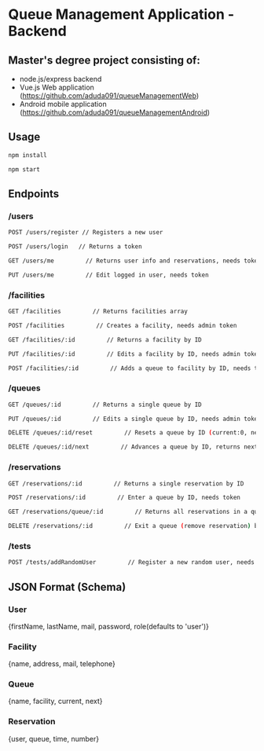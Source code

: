 # Queue Management Application - Backend

## Master's degree project consisting of: 
* node.js/express backend 
* Vue.js Web application (https://github.com/aduda091/queueManagementWeb)
* Android mobile application (https://github.com/aduda091/queueManagementAndroid)

## Usage

```bash
npm install
```

```bash
npm start
```

## Endpoints
### /users
```bash
POST /users/register // Registers a new user
```

```bash
POST /users/login   // Returns a token
```

```bash
GET /users/me         // Returns user info and reservations, needs token
```

```bash
PUT /users/me         // Edit logged in user, needs token
```

### /facilities
```bash
GET /facilities         // Returns facilities array
```

```bash
POST /facilities         // Creates a facility, needs admin token 
```

```bash
GET /facilities/:id         // Returns a facility by ID
```

```bash
PUT /facilities/:id         // Edits a facility by ID, needs admin token
```

```bash
POST /facilities/:id         // Adds a queue to facility by ID, needs token
```

### /queues
```bash
GET /queues/:id         // Returns a single queue by ID
```

```bash
PUT /queues/:id         // Edits a single queue by ID, needs admin token
```

```bash
DELETE /queues/:id/reset         // Resets a queue by ID (current:0, next:1, delete belonging reservations), needs admin token
```

```bash
DELETE /queues/:id/next         // Advances a queue by ID, returns next reservation (or first if current==0), needs admin token
```

### /reservations
```bash
GET /reservations/:id         // Returns a single reservation by ID
```

```bash
POST /reservations/:id         // Enter a queue by ID, needs token
```

```bash
GET /reservations/queue/:id         // Returns all reservations in a queue by ID
```

```bash
DELETE /reservations/:id         // Exit a queue (remove reservation) by ID, needs token
```

### /tests
```bash
POST /tests/addRandomUser         // Register a new random user, needs admin token
```

## JSON Format (Schema)
### User
{firstName, lastName, mail, password, role(defaults to 'user')}
### Facility
{name, address, mail, telephone}
### Queue
{name, facility, current, next}
### Reservation
{user, queue, time, number}
